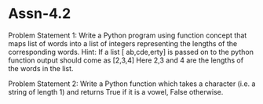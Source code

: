 # Assn-4.2

Problem​ ​Statement​ ​1:
Write a Python program using function concept that maps list of words into a list of integers
representing the lengths of the corresponding words.
Hint:​ ​If a list [ ab,cde,erty] is passed on to the python function output should come as [2,3,4]
Here 2,3 and 4 are the lengths of the words in the list.

Problem​ ​Statement​ ​2:
Write a Python function which takes a character (i.e. a string of length 1) and returns True if it is
a vowel, False otherwise.

